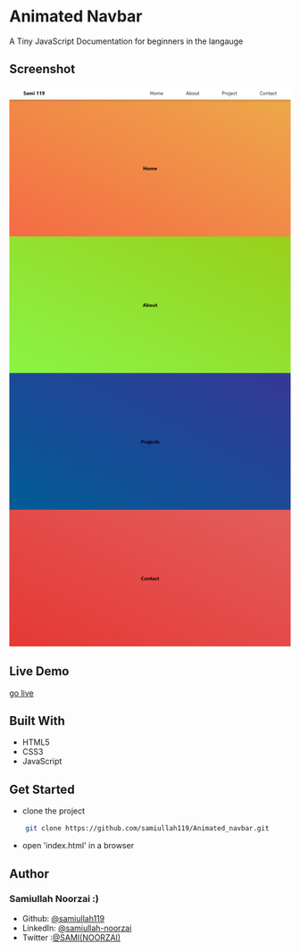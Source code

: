 # Animated Navbar

A Tiny JavaScript Documentation for beginners in the langauge
## Screenshot

![Email Validaiton](images/demoAnimate.png )
## Live Demo
[go live](https://samiullah119.github.io/Animated_navbar)


## Built With

- HTML5
- CSS3
- JavaScript

## Get Started
- clone the project
```sh
    git clone https://github.com/samiullah119/Animated_navbar.git
```
- open 'index.html' in a browser

## Author 
 ### Samiullah Noorzai :)
- Github: [@samiullah119](http://github.com/samiullah119)
- LinkedIn: [@samiullah-noorzai](www.linkedin.com/in/samiullah-noorzai)
- Twitter :[@SAMI(NOORZAI)](www.twitter.com/Shaikh46652263)
